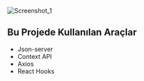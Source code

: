 ![Screenshot_1](https://github.com/Enesaydgn1/task-examp/assets/65818129/1db5724f-e225-45df-a5ee-91113008ce97)

## Bu Projede Kullanılan Araçlar 
- Json-server 
- Context API
- Axios
- React Hooks
